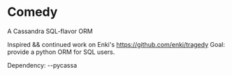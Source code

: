 Comedy
======

A Cassandra SQL-flavor ORM

Inspired && continued work on Enki's https://github.com/enki/tragedy
Goal: provide a python ORM for SQL users.

Dependency: --pycassa
 
